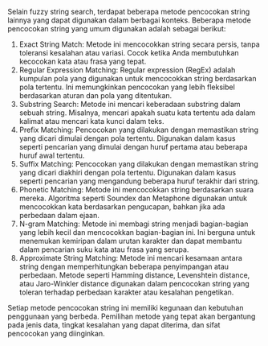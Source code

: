 Selain fuzzy string search, terdapat beberapa metode pencocokan string lainnya yang dapat digunakan dalam berbagai konteks. Beberapa metode pencocokan string yang umum digunakan adalah sebagai berikut:
1. Exact String Match: Metode ini mencocokkan string secara persis, tanpa toleransi kesalahan atau variasi. Cocok ketika Anda membutuhkan kecocokan kata atau frasa yang tepat.
2. Regular Expression Matching: Regular expression (RegEx) adalah kumpulan pola yang digunakan untuk mencocokkan string berdasarkan pola tertentu. Ini memungkinkan pencocokan yang lebih fleksibel berdasarkan aturan dan pola yang ditentukan.
3. Substring Search: Metode ini mencari keberadaan substring dalam sebuah string. Misalnya, mencari apakah suatu kata tertentu ada dalam kalimat atau mencari kata kunci dalam teks.
4. Prefix Matching: Pencocokan yang dilakukan dengan memastikan string yang dicari dimulai dengan pola tertentu. Digunakan dalam kasus seperti pencarian yang dimulai dengan huruf pertama atau beberapa huruf awal tertentu.
5. Suffix Matching: Pencocokan yang dilakukan dengan memastikan string yang dicari diakhiri dengan pola tertentu. Digunakan dalam kasus seperti pencarian yang mengandung beberapa huruf terakhir dari string.
6. Phonetic Matching: Metode ini mencocokkan string berdasarkan suara mereka. Algoritma seperti Soundex dan Metaphone digunakan untuk mencocokkan kata berdasarkan pengucapan, bahkan jika ada perbedaan dalam ejaan.
7. N-gram Matching: Metode ini membagi string menjadi bagian-bagian yang lebih kecil dan mencocokkan bagian-bagian ini. Ini berguna untuk menemukan kemiripan dalam urutan karakter dan dapat membantu dalam pencarian suku kata atau frasa yang serupa.
8. Approximate String Matching: Metode ini mencari kesamaan antara string dengan memperhitungkan beberapa penyimpangan atau perbedaan. Metode seperti Hamming distance, Levenshtein distance, atau Jaro-Winkler distance digunakan dalam pencocokan string yang toleran terhadap perbedaan karakter atau kesalahan pengetikan.

Setiap metode pencocokan string ini memiliki kegunaan dan kebutuhan penggunaan yang berbeda. Pemilihan metode yang tepat akan bergantung pada jenis data, tingkat kesalahan yang dapat diterima, dan sifat pencocokan yang diinginkan.
